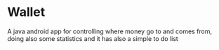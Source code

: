 # Wallet
A java android app for controlling where money go to and comes from, doing also some statistics and it has also a simple to do list
